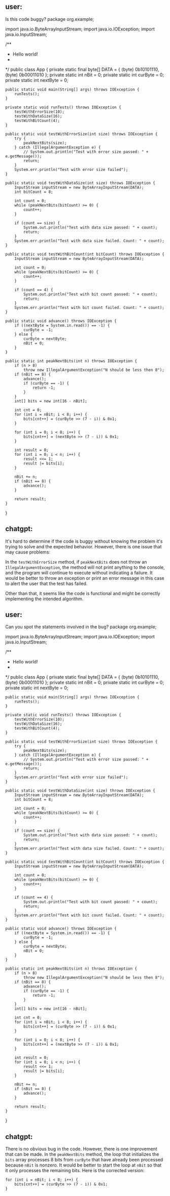 

## user: 

Is this code buggy?
package org.example;

import java.io.ByteArrayInputStream;
import java.io.IOException;
import java.io.InputStream;

/**
 * Hello world!
 *
 */
public class App 
{
    private static final byte[] DATA = { (byte) 0b10101110, (byte) 0b00011010 };
    private static int nBit = 0;
    private static int curByte = 0;
    private static int nextByte = 0;

    public static void main(String[] args) throws IOException {
        runTests();
    }

    private static void runTests() throws IOException {
        testWithErrorSize(10);
        testWithDataSize(16);
        testWithBitCount(4);
    }

    public static void testWithErrorSize(int size) throws IOException {
        try {
            peakNextBits(size);
        } catch (IllegalArgumentException e) {
            // System.out.println("Test with error size passed: " + e.getMessage());
            return;
        }
        System.err.println("Test with error size failed");
    }

    public static void testWithDataSize(int size) throws IOException {
        InputStream inputStream = new ByteArrayInputStream(DATA);
        int bitCount = 8;

        int count = 0;
        while (peakNextBits(bitCount) >= 0) {
            count++;
        }

        if (count == size) {
            System.out.println("Test with data size passed: " + count);
            return;
        }
        System.err.println("Test with data size failed. Count: " + count);
    }

    public static void testWithBitCount(int bitCount) throws IOException {
        InputStream inputStream = new ByteArrayInputStream(DATA);

        int count = 0;
        while (peakNextBits(bitCount) >= 0) {
            count++;
        }

        if (count == 4) {
            System.out.println("Test with bit count passed: " + count);
            return;
        }
        System.err.println("Test with bit count failed. Count: " + count);
    }

    public static void advance() throws IOException {
        if ((nextByte = System.in.read()) == -1) {
            curByte = -1;
        } else {
            curByte = nextByte;
            nBit = 0;
        }
    }

    public static int peakNextBits(int n) throws IOException {
        if (n > 8)
            throw new IllegalArgumentException("N should be less then 8");
        if (nBit == 8) {
            advance();
            if (curByte == -1) {
                return -1;
            }
        }
        int[] bits = new int[16 - nBit];

        int cnt = 0;
        for (int i = nBit; i < 8; i++) {
            bits[cnt++] = (curByte >> (7 - i)) & 0x1;
        }

        for (int i = 0; i < 8; i++) {
            bits[cnt++] = (nextByte >> (7 - i)) & 0x1;
        }

        int result = 0;
        for (int i = 0; i < n; i++) {
            result <<= 1;
            result |= bits[i];
        }

        nBit += n;
        if (nBit == 8) {
            advance();
        }

        return result;
    }
}


## chatgpt: 

It's hard to determine if the code is buggy without knowing the problem it's trying to solve and the expected behavior. However, there is one issue that may cause problems:

In the `testWithErrorSize` method, if `peakNextBits` does not throw an `IllegalArgumentException`, the method will not print anything to the console, and the program will continue to execute without indicating a failure. It would be better to throw an exception or print an error message in this case to alert the user that the test has failed.

Other than that, it seems like the code is functional and might be correctly implementing the intended algorithm.

## user: 

Can you spot the statements involved in the bug?
package org.example;

import java.io.ByteArrayInputStream;
import java.io.IOException;
import java.io.InputStream;

/**
 * Hello world!
 *
 */
public class App 
{
    private static final byte[] DATA = { (byte) 0b10101110, (byte) 0b00011010 };
    private static int nBit = 0;
    private static int curByte = 0;
    private static int nextByte = 0;

    public static void main(String[] args) throws IOException {
        runTests();
    }

    private static void runTests() throws IOException {
        testWithErrorSize(10);
        testWithDataSize(16);
        testWithBitCount(4);
    }

    public static void testWithErrorSize(int size) throws IOException {
        try {
            peakNextBits(size);
        } catch (IllegalArgumentException e) {
            // System.out.println("Test with error size passed: " + e.getMessage());
            return;
        }
        System.err.println("Test with error size failed");
    }

    public static void testWithDataSize(int size) throws IOException {
        InputStream inputStream = new ByteArrayInputStream(DATA);
        int bitCount = 8;

        int count = 0;
        while (peakNextBits(bitCount) >= 0) {
            count++;
        }

        if (count == size) {
            System.out.println("Test with data size passed: " + count);
            return;
        }
        System.err.println("Test with data size failed. Count: " + count);
    }

    public static void testWithBitCount(int bitCount) throws IOException {
        InputStream inputStream = new ByteArrayInputStream(DATA);

        int count = 0;
        while (peakNextBits(bitCount) >= 0) {
            count++;
        }

        if (count == 4) {
            System.out.println("Test with bit count passed: " + count);
            return;
        }
        System.err.println("Test with bit count failed. Count: " + count);
    }

    public static void advance() throws IOException {
        if ((nextByte = System.in.read()) == -1) {
            curByte = -1;
        } else {
            curByte = nextByte;
            nBit = 0;
        }
    }

    public static int peakNextBits(int n) throws IOException {
        if (n > 8)
            throw new IllegalArgumentException("N should be less then 8");
        if (nBit == 8) {
            advance();
            if (curByte == -1) {
                return -1;
            }
        }
        int[] bits = new int[16 - nBit];

        int cnt = 0;
        for (int i = nBit; i < 8; i++) {
            bits[cnt++] = (curByte >> (7 - i)) & 0x1;
        }

        for (int i = 0; i < 8; i++) {
            bits[cnt++] = (nextByte >> (7 - i)) & 0x1;
        }

        int result = 0;
        for (int i = 0; i < n; i++) {
            result <<= 1;
            result |= bits[i];
        }

        nBit += n;
        if (nBit == 8) {
            advance();
        }

        return result;
    }
}


## chatgpt: 

There is no obvious bug in the code. However, there is one improvement that can be made. In the `peakNextBits` method, the loop that initializes the `bits` array processes 8 bits from `curByte` that have already been processed because `nBit` is nonzero. It would be better to start the loop at `nBit` so that it only processes the remaining bits. Here is the corrected version:

```
for (int i = nBit; i < 8; i++) {
    bits[cnt++] = (curByte >> (7 - i)) & 0x1;
}
```